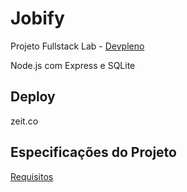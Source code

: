 # Jobify

Projeto Fullstack Lab - [Devpleno](https://devpleno.com)

Node.js com Express e SQLite

## Deploy
zeit.co

## Especificações do Projeto
[Requisitos](https://www.figma.com/file/IIpJ82obcQ4LTpLYZO5KFllT/Jobify---Fullstack-Lab)

